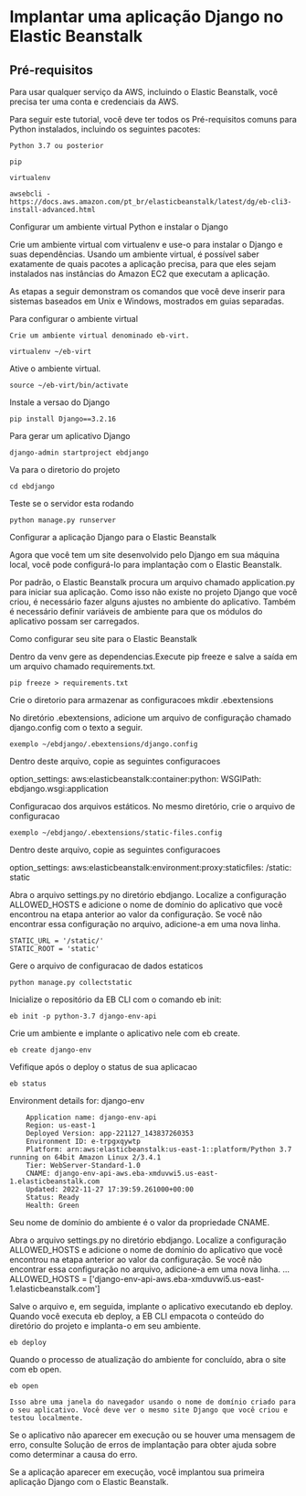 # Implantar uma aplicação Django no Elastic Beanstalk

## Pré-requisitos

Para usar qualquer serviço da AWS, incluindo o Elastic Beanstalk, você precisa ter uma conta e credenciais da AWS. 

Para seguir este tutorial, você deve ter todos os Pré-requisitos comuns para Python instalados, incluindo os seguintes pacotes:

    Python 3.7 ou posterior

    pip

    virtualenv

    awsebcli - https://docs.aws.amazon.com/pt_br/elasticbeanstalk/latest/dg/eb-cli3-install-advanced.html

Configurar um ambiente virtual Python e instalar o Django

Crie um ambiente virtual com virtualenv e use-o para instalar o Django e suas dependências. Usando um ambiente virtual, é possível saber exatamente de quais pacotes a aplicação precisa, para que eles sejam instalados nas instâncias do Amazon EC2 que executam a aplicação.

As etapas a seguir demonstram os comandos que você deve inserir para sistemas baseados em Unix e Windows, mostrados em guias separadas.

Para configurar o ambiente virtual

    Crie um ambiente virtual denominado eb-virt.

    virtualenv ~/eb-virt

Ative o ambiente virtual.

    source ~/eb-virt/bin/activate

Instale a versao do Django 

    pip install Django==3.2.16


Para gerar um aplicativo Django

    django-admin startproject ebdjango


Va para o diretorio do projeto 

    cd ebdjango

Teste se o servidor esta rodando 

    python manage.py runserver

Configurar a aplicação Django para o Elastic Beanstalk

Agora que você tem um site desenvolvido pelo Django em sua máquina local, você pode configurá-lo para implantação com o Elastic Beanstalk.

Por padrão, o Elastic Beanstalk procura um arquivo chamado application.py para iniciar sua aplicação. Como isso não existe no projeto Django que você criou, é necessário fazer alguns ajustes no ambiente do aplicativo. Também é necessário definir variáveis de ambiente para que os módulos do aplicativo possam ser carregados.

Como configurar seu site para o Elastic Beanstalk

Dentro da venv gere as dependencias.Execute pip freeze e salve a saída em um arquivo chamado requirements.txt.

    pip freeze > requirements.txt

Crie o diretorio para armazenar as configuracoes 
    mkdir .ebextensions

No diretório .ebextensions, adicione um arquivo de configuração chamado django.config com o texto a seguir.

    exemplo ~/ebdjango/.ebextensions/django.config

Dentro deste arquivo, copie as seguintes configuracoes 


option_settings:
  aws:elasticbeanstalk:container:python:
    WSGIPath: ebdjango.wsgi:application

Configuracao dos arquivos estáticos. No mesmo diretório, crie o arquivo de configuracao

    exemplo ~/ebdjango/.ebextensions/static-files.config


Dentro deste arquivo, copie as seguintes configuracoes

option_settings:
  aws:elasticbeanstalk:environment:proxy:staticfiles:
    /static: static

Abra o arquivo settings.py no diretório ebdjango. Localize a configuração ALLOWED_HOSTS e adicione o nome de domínio do aplicativo que você encontrou na etapa anterior ao valor da configuração. Se você não encontrar essa configuração no arquivo, adicione-a em uma nova linha.

    STATIC_URL = '/static/'
    STATIC_ROOT = 'static'

Gere o arquivo de configuracao de dados estaticos 

    python manage.py collectstatic


Inicialize o repositório da EB CLI com o comando eb init:

    eb init -p python-3.7 django-env-api

Crie um ambiente e implante o aplicativo nele com eb create.

    eb create django-env

Vefifique após o deploy o status de sua aplicacao

    eb status

Environment details for: django-env
  
        Application name: django-env-api
        Region: us-east-1
        Deployed Version: app-221127_143837260353
        Environment ID: e-trpgxqywtp
        Platform: arn:aws:elasticbeanstalk:us-east-1::platform/Python 3.7 running on 64bit Amazon Linux 2/3.4.1
        Tier: WebServer-Standard-1.0
        CNAME: django-env-api-aws.eba-xmduvwi5.us-east-1.elasticbeanstalk.com
        Updated: 2022-11-27 17:39:59.261000+00:00
        Status: Ready
        Health: Green

Seu nome de domínio do ambiente é o valor da propriedade CNAME.

Abra o arquivo settings.py no diretório ebdjango. Localize a configuração ALLOWED_HOSTS e adicione o nome de domínio do aplicativo que você encontrou na etapa anterior ao valor da configuração. Se você não encontrar essa configuração no arquivo, adicione-a em uma nova linha.
    ...
    ALLOWED_HOSTS = ['django-env-api-aws.eba-xmduvwi5.us-east-1.elasticbeanstalk.com']


Salve o arquivo e, em seguida, implante o aplicativo executando eb deploy. Quando você executa eb deploy, a EB CLI empacota o conteúdo do diretório do projeto e implanta-o em seu ambiente.

    eb deploy

Quando o processo de atualização do ambiente for concluído, abra o site com eb open.

    eb open

    Isso abre uma janela do navegador usando o nome de domínio criado para o seu aplicativo. Você deve ver o mesmo site Django que você criou e testou localmente.

Se o aplicativo não aparecer em execução ou se houver uma mensagem de erro, consulte Solução de erros de implantação para obter ajuda sobre como determinar a causa do erro.

Se a aplicação aparecer em execução, você implantou sua primeira aplicação Django com o Elastic Beanstalk.
